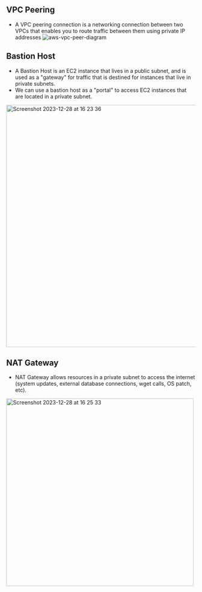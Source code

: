 ## VPC Peering
- A VPC peering connection is a networking connection between two VPCs that enables you to route traffic between them using private IP  addresses
![aws-vpc-peer-diagram](https://github.com/KarthikSappidi/AWS-NOTES/assets/138702639/8fdd5fd9-3b5a-4fbd-8d41-b081079be6bf)

## Bastion Host
- A Bastion Host is an EC2 instance that lives in a public subnet, and is used as a "gateway" for traffic that is destined for instances that live in private subnets.
- We can use a bastion host as a "portal" to access EC2 instances that are located in a private subnet.

<img width="643" alt="Screenshot 2023-12-28 at 16 23 36" src="https://github.com/KarthikSappidi/AWS-NOTES/assets/138702639/a9b4cca3-efe4-4928-aaf2-81d1ed708156">

## NAT Gateway
- NAT Gateway allows resources in a private subnet to access the internet (system updates, external database connections, wget calls, OS patch, etc).

<img width="498" alt="Screenshot 2023-12-28 at 16 25 33" src="https://github.com/KarthikSappidi/AWS-NOTES/assets/138702639/986cfc8b-e965-40ff-bdbe-e94e259ab97d">
